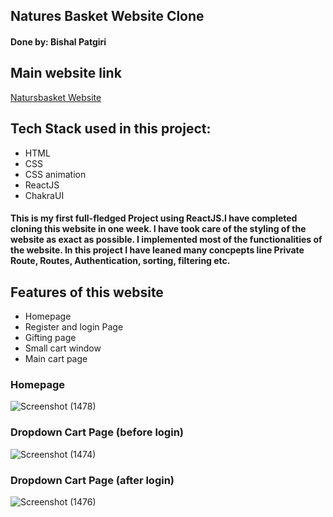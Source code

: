 ## Natures Basket Website Clone
#### Done by: Bishal Patgiri
## Main website link
[Natursbasket Website](https://www.naturesbasket.co.in/)
## Tech Stack used in this project:
- HTML
- CSS
- CSS animation
- ReactJS
- ChakraUI
#### This is my first full-fledged Project using ReactJS.I have completed cloning this website in one week. I have took care of the styling of the website as exact as possible. I implemented most of the functionalities of the website. In this project I have leaned many concpepts line Private Route, Routes, Authentication, sorting, filtering etc.
## Features of this website
- Homepage
- Register and login Page
- Gifting page
- Small cart window
- Main cart page

### Homepage
![Screenshot (1478)](https://user-images.githubusercontent.com/103960628/198090451-5338ca63-2ed5-4160-ac99-04b0adae18c9.png)

### Dropdown Cart Page (before login)
![Screenshot (1474)](https://user-images.githubusercontent.com/103960628/199081666-5925e313-a79b-4e00-9356-979b806bbac6.png)

### Dropdown Cart Page (after login)
![Screenshot (1476)](https://user-images.githubusercontent.com/103960628/199081980-c95f4e69-16de-4049-a67f-73980f083a4c.png)

